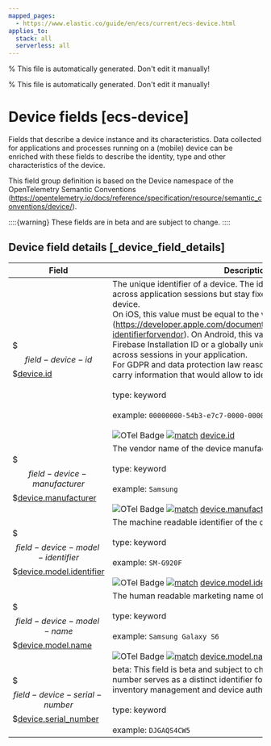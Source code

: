 ```yaml
---
mapped_pages:
  - https://www.elastic.co/guide/en/ecs/current/ecs-device.html
applies_to:
  stack: all
  serverless: all
---
```

% This file is automatically generated. Don't edit it manually!

% This file is automatically generated. Don't edit it manually!

# Device fields [ecs-device]

Fields that describe a device instance and its characteristics. Data collected for applications and processes running on a (mobile) device can be enriched with these fields to describe the identity, type and other characteristics of the device.

This field group definition is based on the Device namespace of the OpenTelemetry Semantic Conventions (https://opentelemetry.io/docs/reference/specification/resource/semantic_conventions/device/).

::::{warning}
These fields are in beta and are subject to change.
::::

## Device field details [_device_field_details]

| Field | Description | Level |
| --- | --- | --- |
| $$$field-device-id$$$[device.id](#field-device-id) |The unique identifier of a device. The identifier must not change across application sessions but stay fixed for an instance of a (mobile) device.<br>On iOS, this value must be equal to the vendor identifier (https://developer.apple.com/documentation/uikit/uidevice/1620059-identifierforvendor). On Android, this value must be equal to the Firebase Installation ID or a globally unique UUID which is persisted across sessions in your application.<br>For GDPR and data protection law reasons this identifier should not carry information that would allow to identify a user.<br><br>type: keyword<br><br>example: `00000000-54b3-e7c7-0000-000046bffd97`<br><br>![OTel Badge](https://img.shields.io/badge/OpenTelemetry-4a5ca6?style=flat&logo=opentelemetry) [![match](https://img.shields.io/badge/match-93c93e?style=flat)](/reference/ecs-opentelemetry.md#ecs-opentelemetry-relation) [device.id](https://opentelemetry.io/docs/specs/semconv/attributes-registry/device/#device-id)| extended |
| $$$field-device-manufacturer$$$[device.manufacturer](#field-device-manufacturer) |The vendor name of the device manufacturer.<br><br>type: keyword<br><br>example: `Samsung`<br><br>![OTel Badge](https://img.shields.io/badge/OpenTelemetry-4a5ca6?style=flat&logo=opentelemetry) [![match](https://img.shields.io/badge/match-93c93e?style=flat)](/reference/ecs-opentelemetry.md#ecs-opentelemetry-relation) [device.manufacturer](https://opentelemetry.io/docs/specs/semconv/attributes-registry/device/#device-manufacturer)| extended |
| $$$field-device-model-identifier$$$[device.model.identifier](#field-device-model-identifier) |The machine readable identifier of the device model.<br><br>type: keyword<br><br>example: `SM-G920F`<br><br>![OTel Badge](https://img.shields.io/badge/OpenTelemetry-4a5ca6?style=flat&logo=opentelemetry) [![match](https://img.shields.io/badge/match-93c93e?style=flat)](/reference/ecs-opentelemetry.md#ecs-opentelemetry-relation) [device.model.identifier](https://opentelemetry.io/docs/specs/semconv/attributes-registry/device/#device-model-identifier)| extended |
| $$$field-device-model-name$$$[device.model.name](#field-device-model-name) |The human readable marketing name of the device model.<br><br>type: keyword<br><br>example: `Samsung Galaxy S6`<br><br>![OTel Badge](https://img.shields.io/badge/OpenTelemetry-4a5ca6?style=flat&logo=opentelemetry) [![match](https://img.shields.io/badge/match-93c93e?style=flat)](/reference/ecs-opentelemetry.md#ecs-opentelemetry-relation) [device.model.name](https://opentelemetry.io/docs/specs/semconv/attributes-registry/device/#device-model-name)| extended |
| $$$field-device-serial-number$$$[device.serial_number](#field-device-serial-number) |beta: This field is beta and subject to change.The unique serial number serves as a distinct identifier for each device, aiding in inventory management and device authentication.<br><br>type: keyword<br><br>example: `DJGAQS4CW5`<br>| core |


